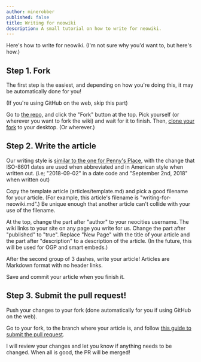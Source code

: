 ```yaml
---
author: minerobber
published: false
title: Writing for neowiki
description: A small tutorial on how to write for neowiki.
---
```


Here's how to write for neowiki. (I'm not sure why you'd want to, but here's how.)

## Step 1. Fork

The first step is the easiest, and depending on how you're doing this, it may be automatically done for you!

(If you're using GitHub on the web, skip this part)

Go to [the repo,](//github.com/MineRobber9000/neowiki) and click the "Fork" button at the top. Pick yourself (or wherever you
want to fork the wiki) and wait for it to finish. Then, [clone your fork](https://services.github.com/on-demand/github-cli/clone-repo-cli) to your desktop. (Or wherever.)

## Step 2. Write the article

Our writing style is [similar to the one for Penny's Place](https://thewikion.neocities.org/wiki/meta_style.html), with the change that ISO-8601 dates are used when abbreviated and
in American style when written out. (i.e; "2018-09-02" in a date code and "September 2nd, 2018" when written out)

Copy the template article (articles/template.md) and pick a good filename for your article. (For example, this article's filename
is "writing-for-neowiki.md".) Be unique enough that another article can't collide with your use of the filename.

At the top, change the part after "author" to your neocities username. The wiki links to your site on any page you write for us.
Change the part after "published" to "true". Replace "New Page" with the title of your article and the part after "description" to
a description of the article. (In the future, this will be used for OGP and smart embeds.)

After the second group of 3 dashes, write your article! Articles are Markdown format with no header links.

Save and commit your article when you finish it.

## Step 3. Submit the pull request!

Push your changes to your fork (done automatically for you if using GitHub on the web).

Go to your fork, to the branch where your article is, and follow [this guide to submit the pull request](https://help.github.com/articles/creating-a-pull-request-from-a-fork/).

I will review your changes and let you know if anything needs to be changed. When all is good, the PR will be merged!
